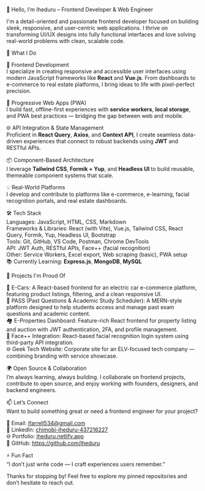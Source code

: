 👋 Hello, I’m Iheduru – Frontend Developer & Web Engineer

I'm a detail-oriented and passionate frontend developer focused on building sleek, responsive, and user-centric web applications. I thrive on transforming UI/UX designs into fully functional interfaces and love solving real-world problems with clean, scalable code.

💼 What I Do

🎨 Frontend Development  
I specialize in creating responsive and accessible user interfaces using modern JavaScript frameworks like **React** and **Vue.js**. From dashboards to e-commerce to real estate platforms, I bring ideas to life with pixel-perfect precision.

📱 Progressive Web Apps (PWA)  
I build fast, offline-first experiences with **service workers**, **local storage**, and PWA best practices — bridging the gap between web and mobile.

🌐 API Integration & State Management  
Proficient in **React Query**, **Axios**, and **Context API**, I create seamless data-driven experiences that connect to robust backends using **JWT** and RESTful APIs.

📦 Component-Based Architecture  
I leverage **Tailwind CSS**, **Formik + Yup**, and **Headless UI** to build reusable, themeable component systems that scale.

💡 Real-World Platforms  
I develop and contribute to platforms like e-commerce, e-learning, facial recognition portals, and real estate dashboards.

🛠️ Tech Stack  
Languages: JavaScript, HTML, CSS, Markdown  
Frameworks & Libraries: React (with Vite), Vue.js, Tailwind CSS, React Query, Formik, Yup, Headless UI, Bootstrap  
Tools: Git, GitHub, VS Code, Postman, Chrome DevTools  
API: JWT Auth, RESTful APIs, Face++ (facial recognition)  
Other: Service Workers, Excel export, Web scraping (basic), PWA setup  
📚 Currently Learning: **Express.js**, **MongoDB**, **MySQL**

🚀 Projects I'm Proud Of

🚗 E-Cars: A React-based frontend for an electric car e-commerce platform, featuring product listings, filtering, and a clean responsive UI.  
📘 PASS (Past Questions & Academic Study Scheduler): A MERN-style platform designed to help students access and manage past exam questions and academic content.  
🏘️ E-Properties Dashboard: Feature-rich React frontend for property listing and auction with JWT authentication, 2FA, and profile management.  
📸 Face++ Integration: React-based facial recognition login system using third-party API integration.  
🌐 Geek Tech Website: Corporate site for an ELV-focused tech company — combining branding with service showcase.

🌍 Open Source & Collaboration  
I’m always learning, always building. I collaborate on frontend projects, contribute to open source, and enjoy working with founders, designers, and backend engineers.

📫 Let’s Connect  
Want to build something great or need a frontend engineer for your project?

📧 Email: ifarrell534@gmail.com  
💼 LinkedIn: [chimobi-iheduru-437216227](https://www.linkedin.com/in/chimobi-iheduru-437216227/)  
🌐 Portfolio: [iheduru.netlify.app](https://iheduru.netlify.app)  
🐙 GitHub: https://github.com/Iheduru

⚡ Fun Fact  
“I don’t just write code — I craft experiences users remember.”

Thanks for stopping by! Feel free to explore my pinned repositories and don’t hesitate to reach out.
